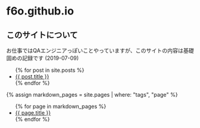 # f6o.github.io

## このサイトについて

お仕事ではQAエンジニアっぽいことやっていますが、このサイトの内容は基礎固めの記録です (2019-07-09)

<ul class="itemlist posts">
{% for post in site.posts %}
<li class="post"><a href="{{ post.url }}">{{ post.title }}</a></li>
{% endfor %}
</ul>

{% assign markdown_pages = site.pages | where: "tags", "page" %}

<ul class="itemlist pages">
{% for page in markdown_pages %}
<li class="page"><a href="{{ page.url }}">{{ page.title }}</a></li>
{% endfor %}
</ul>